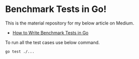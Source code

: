 # Benchmark Tests in Go!
This is the material repository for my below article on Medium.

* [How to Write Benchmark Tests in Go](https://medium.com/@rasheed99/how-to-write-benchmark-tests-in-go-86592d8cb789)

To run all the test cases use below command.

```bash
go test ./...
```